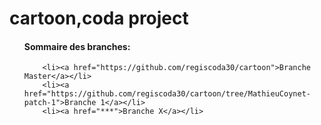 # cartoon,coda project
<ul> 
<h4>Sommaire des branches:</h4>
     
        <li><a href="https://github.com/regiscoda30/cartoon">Branche Master</a></li>
        <li><a href="https://github.com/regiscoda30/cartoon/tree/MathieuCoynet-patch-1">Branche 1</a></li>
        <li><a href="***">Branche X</a></li>
</ul>
